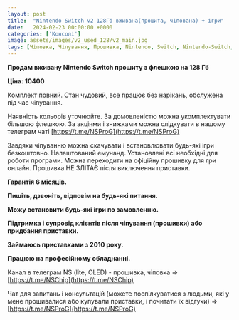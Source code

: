```yaml
---
layout: post
title:  "Nintendo Switch v2 128Гб вживана(прошита, чіпована) + ігри"
date:   2024-02-23 00:00:00 +0000
categories: ['Консолі']
image: assets/images/v2_used_128/v2_main.jpg
tags: [Чіповка, Чіпування, Прошивка, Nintendo, Switch, Nintendo-Switch, Switch-Lite]
---
```

**Продам вживану Nintendo Switch прошиту з флешкою на 128 Гб**

**Ціна: 10400**

Комплект повний. Стан чудовий, все працює без нарікань, обслужена під час чіпування.

Наявність кольорів уточнюйте. За домовленістю можна укомплектувати більшою флешкою. За акціями і знижками можна
слідкувати в нашому телеграм чаті  [https://t.me/NSProG](https://t.me/NSProG)

Завдяки чіпуванню можна скачувати і встановлювати будь-які ігри безкоштовно. Налаштований емунанд.
Установлені всі необхідні для роботи програми. Можна переходити на офіційну прошивку для гри онлайн.
Прошивка НЕ ЗЛІТАЄ після виключення приставки.

**Гарантія 6 місяців.**

**Пишіть, дзвоніть, відповім на будь-які питання.**

**Можу встановити будь-які ігри по замовленню.**

**Підтримка і супровід клієнтів після чіпування (прошивки) або придбання приставки.**

**Займаюсь приставками з 2010 року.**

**Працюю на професійному обладнанні.**

Канал в телеграм NS (lite, OLED) - прошивка, чіповка =>  [https://t.me/NSChip](https://t.me/NSChip)

Чат для запитань і консультацій (можете поспілкуватися з людьми, які у мене прошивалися або купували приставки,
і почитати їх відгуки) => [https://t.me/NSProG](https://t.me/NSProG)
